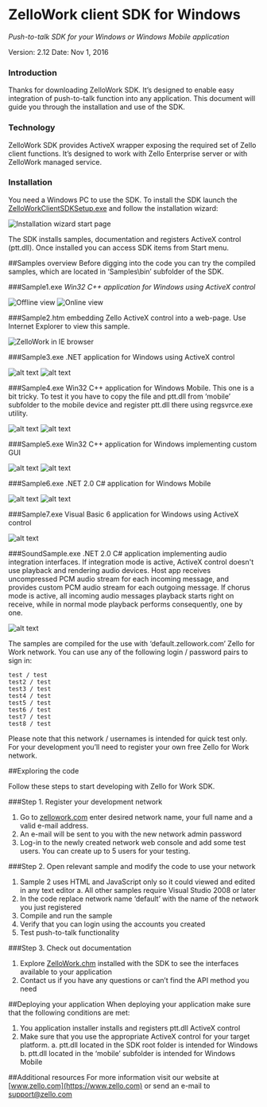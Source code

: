 # ZelloWork client SDK for Windows
*Push-to-talk SDK for your Windows or Windows Mobile application*

Version: 2.12
Date: Nov 1, 2016

### Introduction
Thanks for downloading ZelloWork SDK. It’s designed to enable easy integration of push-to-talk function into any application. This document will guide you through the installation and use of the SDK.
### Technology
ZelloWork SDK provides ActiveX wrapper exposing the required set of Zello client functions. It’s designed to work with Zello Enterprise server or with ZelloWork managed service.  
### Installation
You need a Windows PC to use the SDK. To install the SDK launch the [ZelloWorkClientSDKSetup.exe](./ZelloWorkClientSDKSetup.exe) and follow the installation wizard:


![Installation wizard start page](Screenshots/Setup.png "Installation wizard start page")


The SDK installs samples, documentation and registers ActiveX control (ptt.dll). Once installed you can access SDK items from Start menu.
 
##Samples overview
Before digging into the code you can try the compiled samples, which are located in ‘Samples\bin’ subfolder of the SDK.

###Sample1.exe 
*Win32 C++ application for Windows using ActiveX control*

![Offline view](Screenshots/Sample1-1.png "Offline mode")
![Online view](Screenshots/Sample1-2.png "Online mode")

###Sample2.htm 
embedding Zello ActiveX control into a web-page. Use Internet Explorer to view this sample. 

![ZelloWork in IE browser](Screenshots/Sample2-1.png "ZelloWork in IE browser")

###Sample3.exe 
.NET application for Windows using ActiveX control

![alt text](Screenshots/Sample3-1.png "Offline mode")
![alt text](Screenshots/Sample3-2.png "Online mode")

###Sample4.exe
Win32 C++ application for Windows Mobile. This one is a bit tricky. To test it you have to copy the file and ptt.dll from ‘mobile’ subfolder to the mobile device and register ptt.dll there using regsvrce.exe utility.

![alt text](Screenshots/Sample4-1.png "Offline mode")
![alt text](Screenshots/Sample4-2.png "Online mode")

###Sample5.exe
Win32 C++ application for Windows implementing custom GUI

![alt text](Screenshots/Sample5-1.png "Description goes here")
![alt text](Screenshots/Sample5-2.png "Description goes here")

###Sample6.exe 
.NET 2.0 C# application for Windows Mobile

![alt text](Screenshots/Sample6-1.jpg "Offline mode")
![alt text](Screenshots/Sample6-2.jpg "Online mode")

###Sample7.exe 
Visual Basic 6 application for Windows using ActiveX control

![alt text](Screenshots/Sample7-1.png "Description goes here")

###SoundSample.exe 
.NET 2.0 C# application implementing audio integration interfaces.
If integration mode is active, ActiveX control doesn't use playback and rendering audio devices.
Host app receives uncompressed PCM audio stream for each incoming message, and provides custom PCM audio stream for each outgoing message.
If chorus mode is active, all incoming audio messages playback starts right on receive, while in normal mode playback performs consequently, one by one.

![alt text](Screenshots/SoundSample.png "Description goes here")

The samples are compiled for the use with ‘default.zellowork.com’ Zello for Work network. You can use any of the following login / password pairs to sign in:
```
test / test
test2 / test
test3 / test
test4 / test
test5 / test
test6 / test
test7 / test
test8 / test
```
Please note that this network / usernames is intended for quick test only. For your development you’ll need to register your own free Zello for Work network.

##Exploring the code

Follow these steps to start developing with Zello for Work SDK.

###Step 1. Register your development network

1.	Go to [zellowork.com](https://zellowork.com/) enter desired network name, your full name and a valid e-mail address.
2.	An e-mail will be sent to you with the new network admin password
3.	Log-in to the newly created network web console and add some test users. You can create up to 5  users for your testing.

###Step 2. Open relevant sample and modify the code to use your network

1.	Sample 2 uses HTML and JavaScript only so it could viewed and edited in any text editor
a.	All other samples require Visual Studio 2008 or later
2.	In the code replace network name ‘default’ with the name of the network you just registered
3.	Compile and run the sample
4.	Verify that you can login using the accounts you created
5.	Test push-to-talk functionality

###Step 3. Check out documentation

1.	Explore [ZelloWork.chm](ZelloWork.chm) installed with the SDK to see the interfaces available to your application
2.	Contact us if you have any questions or can’t find the API method you need

##Deploying your application
When deploying your application make sure that the following conditions are met:

1.	You application installer installs and registers ptt.dll ActiveX control
2.	Make sure that you use the appropriate ActiveX control for your target platform. 
  a.	ptt.dll located in the SDK root folder is intended for Windows
  b.	ptt.dll located in the ‘mobile’ subfolder is intended for Windows Mobile

##Additional resources
For more information visit our website at [www.zello.com](https://www.zello.com) or send an e-mail to support@zello.com 
